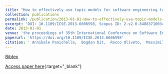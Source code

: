 ```yaml
---
title: "How to effectively use topic models for software engineering tasks? an approach based on genetic algorithms"
collection: publications
permalink: /publication/2013-01-01-How-to-effectively-use-topic-models-for-software-engineering-tasks-an-approach-based-on-genetic-algorithms
excerpt: 'DOI: 10.1109/ICSE.2013.6606598, Scopus ID: 2-s2.0-84883710034, Cited by: 151'
date: 2013-01-01
venue: 'the proceedings of 35th International Conference on Software Engineering, ICSE &apos;13, San Francisco, CA, USA, May 18-26, 2013'
paperurl: 'https://doi.org/10.1109/ICSE.2013.6606598'
citation: ' Annibale Panichella,  Bogdan Dit,  Rocco Oliveto,  Massimiliano Di Penta,  Denys Poshyvanyk,  Andrea De Lucia, &quot;How to effectively use topic models for software engineering tasks? an approach based on genetic algorithms.&quot; the proceedings of 35th International Conference on Software Engineering, ICSE &amp;apos;13, San Francisco, CA, USA, May 18-26, 2013, 2013.'
---
```

[Bibtex](https://dblp.org/rec/bib/conf/icse/PanichellaDOPPL13)

[Access paper here](https://doi.org/10.1109/ICSE.2013.6606598){:target="_blank"}
